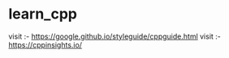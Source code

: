 # learn_cpp

visit :- https://google.github.io/styleguide/cppguide.html
visit :- https://cppinsights.io/
